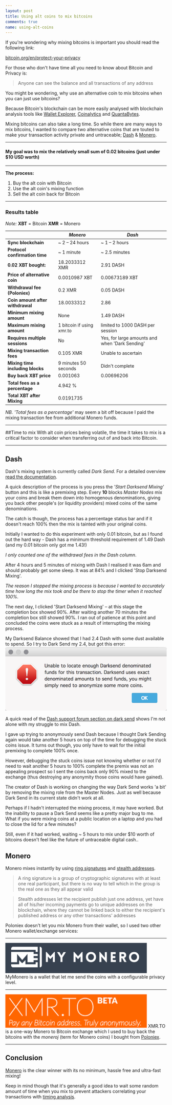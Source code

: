 ```yaml
---
layout: post
title: Using alt coins to mix bitcoins
comments: true
name: using-alt-coins
---
```


If you're wondering why mixing bitcoins is important you should read the following link:

[bitcoin.org/en/protect-your-privacy](https://bitcoin.org/en/protect-your-privacy)

For those who don't have time all you need to know about Bitcoin and Privacy is:

>Anyone can see the balance and all transactions of any address

You might be wondering, why use an alternative coin to mix bitcoins when you can just use bitcoins?

Because Bitcoin's blockchain can be more easily analysed with blockchain analysis tools like [Wallet Explorer](https://www.walletexplorer.com/), [Coinalytics](http://coinalytics.co/) and [QuantaBytes](http://www.quantabytes.com/).

Mixing bitcoins can also take a long time. So while there are many ways to mix bitcoins, I wanted to compare two alternative coins that are touted to make your transaction activity private and untraceable; [Dash](https://www.dash.org/) & [Monero](https://getmonero.org/home).

- - -

#### My goal was to mix the relatively small sum of 0.02 bitcoins (just under $10 USD worth)

- - -
**The process:**

1. Buy the alt coin with Bitcoin
2. Use the alt coin's mixing function
3. Sell the alt coin back for Bitcoin



---

### Results table

*Note:* **XBT** = Bitcoin
**XMR** = Monero

|                                  |*Monero*                 |*Dash*                                        |
|----------------------------------|-------------------------|----------------------------------------------|
|**Sync blockchain**               |~ 2 – 24 hours           |~ 1 – 2 hours                                 |
|**Protocol confirmation time**    |~ 1 minute               |~ 2.5 minutes                                   |
|**0.02 XBT bought:**              |18.2033312 XMR           |2.91 DASH                                          |
|**Price of alternative coin**     |0.0010987 XBT            |0.00673189 XBT                               |
|**Withdrawal fee (Poloniex)**     |0.2 XMR                  |0.05 DASH                                     |
|**Coin amount after withdrawal**  |18.0033312               |2.86                                          |
|**Minimum mixing amount**         |None                     |1.49 DASH                                     |
|**Maximum mixing amount**         |1 bitcoin if using xmr.to|limited to 1000 DASH per session              |
|**Requires multiple sessions**    |No                       |Yes, for large amounts and when 'Dark Sending'|
|**Mixing transaction fees**       |0.105 XMR                |Unable to ascertain                           |
|**Mixing time including blocks**  |9 minutes 50 seconds     |Didn't complete                               |
|**Buy back XBT price**            |0.001063                 |0.00696206                                    |
|**Total fees as a percentage**    |4.942 %                  |                                              |
|**Total XBT after Mixing**        |0.0191735                |                                              |

*NB.* *'Total fees as a percentage'* may seem a bit off because I paid the mixing transaction fee from additional Monero funds.

- - -

##Time to mix
With alt coin prices being volatile, the time it takes to mix is a critical factor to consider when transferring out of and back into Bitcoin.

---

## Dash

Dash's mixing system is currently called *Dark Send*. For a detailed overview [read the documentation](https://dashpay.atlassian.net/wiki/display/DOC/Introduction+To+Darksend).

A quick description of the process is you press the *'Start Darksend Mixing'* button and this is like a premixing step. Every **10** blocks *Master Nodes* mix your coins and break them down into homogenous denominations, giving you back other people's (or liquidity providers) mixed coins of the same denominations.

The catch is though, the process has a percentage status bar and if it doesn't reach 100% then the mix is tainted with your original coins.

Initially I wanted to do this experiment with only 0.01 bitcoin, but as I found out the hard way - Dash has a minimum threshold requirement of 1.49 Dash (and my 0.01 bitcoin only got me 1.43!)

*I only counted one of the withdrawal fees in the Dash column*.

After 4 hours and 5 minutes of mixing with Dash I realised it was 6am and should probably get some sleep. It was at 84% and I clicked 'Stop Darksend Mixing'.

*The reason I stopped the mixing process is because I wanted to accurately time how long the mix took and be there to stop the timer when it reached 100%.*

The next day, I clicked 'Start Darksend Mixing' – at this stage the completion box showed 90%. After waiting another 70 minutes the completion box still showed 90%. I ran out of patience at this point and concluded the coins were stuck as a result of interrupting the mixing process.

My Darksend Balance showed that I had 2.4 Dash with some dust available to spend. So I try to Dark Send my 2.4, but got this error:
![errorMsgUnableToAnonymise](/images/unableToAnonymise.png)

A quick read of the [Dash support forum section on dark send](https://dashtalk.org/forums/darksend-questions-and-help.77/) shows I'm not alone with my struggle to mix Dash.

I gave up trying to anonymously send Dash because I thought Dark Sending again would take another 5 hours on top of the time for debugging the stuck coins issue. It turns out though, you only have to wait for the initial premixing to complete 100% once.

However, debugging the stuck coins issue not knowing whether or not I'd need to wait another 5 hours to 100% complete the premix was not an appealing prospect so I sent the coins back only 90% mixed to the exchange (thus destroying any anonymity those coins would have gained).

The creator of Dash is working on changing the way Dark Send works 'a bit' by removing the mixing role from the Master Nodes. Just as well because Dark Send in its current state didn't work at all.

Perhaps if I hadn't interrupted the mixing process, it may have worked. But the inability to pause a Dark Send seems like a pretty major bug to me. What if you were mixing coins at a public location on a laptop and you had to close the lid for a few minutes?

Still, even if it had worked, waiting ~ 5 hours to mix under $10 worth of bitcoins doesn't feel like the future of untraceable digital cash..

## Monero
Monero mixes instantly by using [ring signatures](https://getmonero.org/knowledge-base/moneropedia/ringsignatures) and [stealth addresses](https://getmonero.org/knowledge-base/moneropedia/stealthaddress).

>A ring signature is a group of cryptographic signatures with at least one real participant, but there is no way to tell which in the group is the real one as they all appear valid

>Stealth addresses let the recipient publish just one address, yet have all of his/her incoming payments go to unique addresses on the blockchain, where they cannot be linked back to either the recipient's published address or any other transactions' addresses

Poloniex doesn't let you mix Monero from their wallet, so I used two other Monero wallet/exchange services:

- - -
[![Mymonero](/images/mymonero.png)](https://mymonero.com) MyMonero is a wallet that let me send the coins with a configurable privacy level.

- - -
[![xmr.to](/images/xmrto.png)](https://xmr.to) XMR.TO is a one-way Monero to Bitcoin exchange which I used to buy back the bitcoins with the *moneroj* (term for Monero coins) I bought from [Poloniex](https://poloniex.com).

- - -

## Conclusion
[Monero](https://getmonero.org/home) is the clear winner with its no minimum, hassle free and ultra-fast mixing!

Keep in mind though that it's generally a good idea to wait some random amount of time when you mix to prevent attackers correlating your transactions with [timing analysis](https://bitcoinmagazine.com/articles/is-bitcoin-anonymous-a-complete-beginner-s-guide-1447875283).
